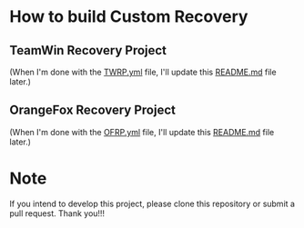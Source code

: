# How to build Custom Recovery

## TeamWin Recovery Project
(When I'm done with the [TWRP.yml](https://github.com/VThang51/Recovery-Builder-Online/blob/main/.github/workflows/TWRP.yml) file, I'll update this [README.md](https://github.com/VThang51/Recovery-Builder-Online/blob/main/README.md) file later.)

## OrangeFox Recovery Project
(When I'm done with the [OFRP.yml](https://github.com/VThang51/Recovery-Builder-Online/blob/main/.github/workflows/OFRP.yml) file, I'll update this [README.md](https://github.com/VThang51/Recovery-Builder-Online/blob/main/README.md) file later.)

# Note
If you intend to develop this project, please clone this repository or submit a pull request.
Thank you!!! 
